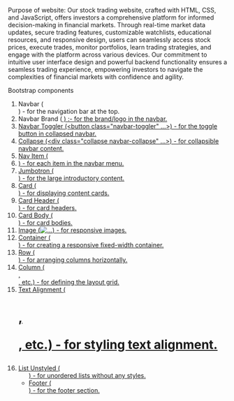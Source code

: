 
Purpose of website: Our stock trading website, crafted with HTML, CSS, and JavaScript, offers investors a comprehensive platform for informed decision-making in financial markets. Through real-time market data updates, secure trading features, customizable watchlists, educational resources, and responsive design, users can seamlessly access stock prices, execute trades, monitor portfolios, learn trading strategies, and engage with the platform across various devices. Our commitment to intuitive user interface design and powerful backend functionality ensures a seamless trading experience, empowering investors to navigate the complexities of financial markets with confidence and agility.

Bootstrap components

1. Navbar (<nav class="navbar navbar-expand-lg navbar-light bg-light">) - for the navigation bar at the top.
2. Navbar Brand (<a class="navbar-brand" href="#"> ) :- for the brand/logo in the navbar.
3. Navbar Toggler (<button class="navbar-toggler" ...>) - for the toggle button in collapsed navbar.
4. Collapse (<div class="collapse navbar-collapse" ...>) - for collapsible navbar content.
5. Nav Item (<li class="nav-item">) - for each item in the navbar menu.
6. Jumbotron (<div class="jumbotron jumbotron-fluid">) - for the large introductory content.
7. Card (<div class="card">) - for displaying content cards.
8. Card Header (<div class="card-header">) - for card headers.
9. Card Body (<div class="card-body">) - for card bodies.
10. Image (<img src="..." class="img-fluid" alt="...">) - for responsive images.
11. Container (<div class="container">) - for creating a responsive fixed-width container.
12. Row (<div class="row">) - for arranging columns horizontally.
13. Column (<div class="col-12">, <div class="col-md-4">,  etc.) - for defining the layout grid.
14. Text Alignment (<h1 class="display-4">, <p class="lead">, etc.) - for styling text alignment.
15. List Unstyled (<ul class="list-unstyled">) - for unordered lists without any styles.
16. Footer (<footer class="footer bg-dark text-white pt-4 pb-2">) - for the footer section.
